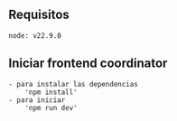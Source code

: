 ## Requisitos
    node: v22.9.0

## Iniciar frontend coordinator
    - para instalar las dependencias
        'npm install'
    - para iniciar 
        'npm run dev'